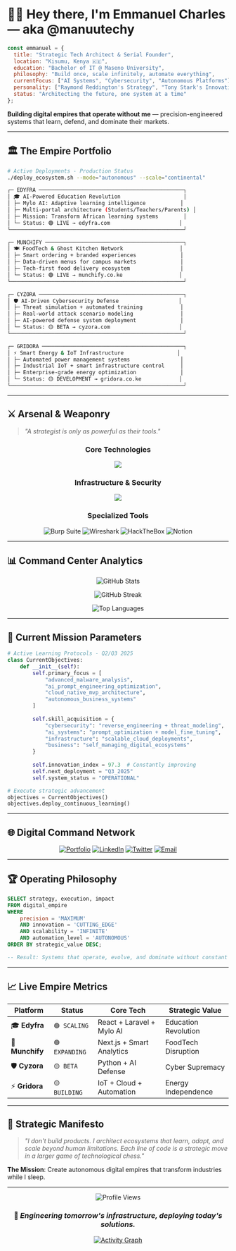 # 👋🏽 Hey there, I'm Emmanuel Charles — aka @manuutechy

```javascript
const emmanuel = {
  title: "Strategic Tech Architect & Serial Founder",
  location: "Kisumu, Kenya 🇰🇪",
  education: "Bachelor of IT @ Maseno University",
  philosophy: "Build once, scale infinitely, automate everything",
  currentFocus: ["AI Systems", "Cybersecurity", "Autonomous Platforms"],
  personality: ["Raymond Reddington's Strategy", "Tony Stark's Innovation", "MrBeast's Obsession"],
  status: "Architecting the future, one system at a time"
};
```

**Building digital empires that operate without me** — precision-engineered systems that learn, defend, and dominate their markets.

---

## 🏛️ The Empire Portfolio

```bash
# Active Deployments - Production Status
./deploy_ecosystem.sh --mode="autonomous" --scale="continental"

┌─ EDYFRA ──────────────────────────────────────────────┐
│ 🎓 AI-Powered Education Revolution                    │
│ ├─ Mylo AI: Adaptive learning intelligence           │
│ ├─ Multi-portal architecture (Students/Teachers/Parents) │
│ ├─ Mission: Transform African learning systems        │
│ └─ Status: 🟢 LIVE → edyfra.com                      │
└───────────────────────────────────────────────────────┘

┌─ MUNCHIFY ────────────────────────────────────────────┐
│ 🍽️ FoodTech & Ghost Kitchen Network                  │
│ ├─ Smart ordering + branded experiences              │
│ ├─ Data-driven menus for campus markets              │
│ ├─ Tech-first food delivery ecosystem                │
│ └─ Status: 🟢 LIVE → munchify.co.ke                  │
└───────────────────────────────────────────────────────┘

┌─ CYZORA ──────────────────────────────────────────────┐
│ 🛡️ AI-Driven Cybersecurity Defense                   │
│ ├─ Threat simulation + automated training            │
│ ├─ Real-world attack scenario modeling               │
│ ├─ AI-powered defense system deployment              │
│ └─ Status: 🟡 BETA → cyzora.com                      │
└───────────────────────────────────────────────────────┘

┌─ GRIDORA ─────────────────────────────────────────────┐
│ ⚡ Smart Energy & IoT Infrastructure                 │
│ ├─ Automated power management systems                │
│ ├─ Industrial IoT + smart infrastructure control     │
│ ├─ Enterprise-grade energy optimization              │
│ └─ Status: 🟡 DEVELOPMENT → gridora.co.ke            │
└───────────────────────────────────────────────────────┘
```

---

## ⚔️ Arsenal & Weaponry

> *"A strategist is only as powerful as their tools."*

<div align="center">

### Core Technologies
<img src="https://skillicons.dev/icons?i=react,nextjs,laravel,python,js,ts,tailwind,figma" />

### Infrastructure & Security
<img src="https://skillicons.dev/icons?i=firebase,mysql,postgres,docker,linux,bash,git,github" />

### Specialized Tools
![Burp Suite](https://img.shields.io/badge/Burp_Suite-FF6633?style=for-the-badge&logo=burpsuite&logoColor=white)
![Wireshark](https://img.shields.io/badge/Wireshark-1679A7?style=for-the-badge&logo=wireshark&logoColor=white)
![HackTheBox](https://img.shields.io/badge/HackTheBox-9FEF00?style=for-the-badge&logo=hackthebox&logoColor=black)
![Notion](https://img.shields.io/badge/Notion-000000?style=for-the-badge&logo=notion&logoColor=white)

</div>

---

## 📊 Command Center Analytics

<div align="center">

![GitHub Stats](https://github-readme-stats.vercel.app/api?username=manuutechy&show_icons=true&theme=dark&bg_color=0D1117&title_color=FFD700&icon_color=FFD700&text_color=FFFFFF&border_color=30363D&hide_border=true&count_private=true&custom_title=Strategic+Operations+Overview)

![GitHub Streak](https://github-readme-streak-stats.herokuapp.com/?user=manuutechy&theme=dark&background=0D1117&stroke=FFD700&ring=FFD700&currStreakLabel=FFD700&hide_border=true)

![Top Languages](https://github-readme-stats.vercel.app/api/top-langs/?username=manuutechy&layout=compact&theme=dark&bg_color=0D1117&title_color=FFD700&text_color=FFFFFF&border_color=30363D&hide_border=true&langs_count=8)

</div>

---

## 🎯 Current Mission Parameters

```python
# Active Learning Protocols - Q2/Q3 2025
class CurrentObjectives:
    def __init__(self):
        self.primary_focus = [
            "advanced_malware_analysis",
            "ai_prompt_engineering_optimization", 
            "cloud_native_mvp_architecture",
            "autonomous_business_systems"
        ]
        
        self.skill_acquisition = {
            "cybersecurity": "reverse_engineering + threat_modeling",
            "ai_systems": "prompt_optimization + model_fine_tuning",
            "infrastructure": "scalable_cloud_deployments",
            "business": "self_managing_digital_ecosystems"
        }
        
        self.innovation_index = 97.3  # Constantly improving
        self.next_deployment = "Q3_2025"
        self.system_status = "OPERATIONAL"

# Execute strategic advancement
objectives = CurrentObjectives()
objectives.deploy_continuous_learning()
```

---

## 🌐 Digital Command Network

<div align="center">

[![Portfolio](https://img.shields.io/badge/🌟_Strategic_HQ-000000?style=for-the-badge&logo=vercel&logoColor=white)](https://emmanuelsjourney.com)
[![LinkedIn](https://img.shields.io/badge/Professional_Intel-0077B5?style=for-the-badge&logo=linkedin&logoColor=white)](https://linkedin.com/in/emmanuel-wanyama)
[![Twitter](https://img.shields.io/badge/Strategic_Updates-1DA1F2?style=for-the-badge&logo=twitter&logoColor=white)](https://twitter.com/manuutechy)
[![Email](https://img.shields.io/badge/Direct_Contact-D14836?style=for-the-badge&logo=gmail&logoColor=white)](mailto:contact@emmanuelsjourney.com)

</div>

---

## 🏆 Operating Philosophy

```sql
SELECT strategy, execution, impact 
FROM digital_empire 
WHERE 
    precision = 'MAXIMUM' 
    AND innovation = 'CUTTING_EDGE' 
    AND scalability = 'INFINITE'
    AND automation_level = 'AUTONOMOUS'
ORDER BY strategic_value DESC;

-- Result: Systems that operate, evolve, and dominate without constant oversight
```

---

## 📈 Live Empire Metrics

| Platform | Status | Core Tech | Strategic Value |
|----------|--------|-----------|-----------------|
| 🎓 **Edyfra** | `🟢 SCALING` | React + Laravel + Mylo AI | Education Revolution |
| 🍔 **Munchify** | `🟢 EXPANDING` | Next.js + Smart Analytics | FoodTech Disruption |
| 🛡️ **Cyzora** | `🟡 BETA` | Python + AI Defense | Cyber Supremacy |
| ⚡ **Gridora** | `🟡 BUILDING` | IoT + Cloud + Automation | Energy Independence |

---

## 💭 Strategic Manifesto

> *"I don't build products. I architect ecosystems that learn, adapt, and scale beyond human limitations. Each line of code is a strategic move in a larger game of technological chess."*

**The Mission**: Create autonomous digital empires that transform industries while I sleep.

---

<div align="center">

![Profile Views](https://komarev.com/ghpvc/?username=manuutechy&color=FFD700&style=for-the-badge&label=STRATEGIC+RECONNAISSANCE)

### 🔱 *Engineering tomorrow's infrastructure, deploying today's solutions.*

[![Activity Graph](https://github-readme-activity-graph.vercel.app/graph?username=manuutechy&theme=react-dark&bg_color=0D1117&color=FFD700&line=FFD700&point=FFFFFF&area=true&hide_border=true)](https://github.com/manuutechy)

</div>
